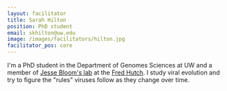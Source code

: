 ```yaml
---
layout: facilitator
title: Sarah Hilton
position: PhD student
email: skhilton@uw.edu
image: /images/facilitators/hilton.jpg
facilitator_pos: core
---
```


I'm a PhD student in the Department of Genomes Sciences at UW and a member of [Jesse Bloom's lab](https://research.fhcrc.org/bloom/en.html) at the [Fred Hutch](http://www.fredhutch.org/).
I study viral evolution and try to figure the "rules" viruses follow as they change over time.
